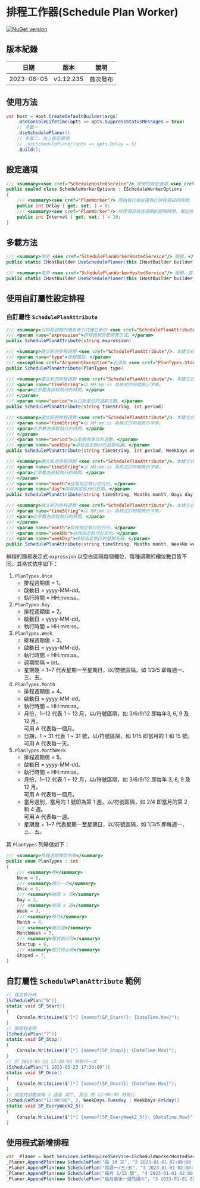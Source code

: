# 排程工作器(Schedule Plan Worker)
[![NuGet version](https://badge.fury.io/nu/CJF.Schedule.svg)](https://badge.fury.io/nu/CJF.Schedule)


## 版本紀錄
|日期|版本|說明|
|----|----|----|
|2023-06-05|v1.12.235|首次發布

## 使用方法
```C#
var host = Host.CreateDefaultBuilder(args)
    .UseConsoleLifetime(opts => opts.SuppressStatusMessages = true)
    // 多載一
    .UseSchedulePlaner()
    // 多載二，加上設定選項
    // .UseSchedulePlaner(opts => opts.Delay = 5)
    .Build();
```

## 設定選項
```C#
/// <summary><see cref="ScheduleHostedService"/> 使用的設定選項 <see cref="ScheduleWorkerOptions"/>。</summary>
public sealed class ScheduleWorkerOptions : IScheduleWorkerOptions
{
    /// <summary><see cref="PlanWorker"/> 開始執行後延遲執行排程項目的時間，單位秒。</summary>
    public int Delay { get; set; } = 0;
    /// <summary><see cref="PlanWorker"/> 排程項目檢查週期的間隔時間，單位秒。</summary>
    public int Interval { get; set; } = 30;
}

```

## 多載方法
```C#
/// <summary>使用 <see cref="SchedulePlanWorkerHostedService"/> 服務。</summary>
public static IHostBuilder UseSchedulePlaner(this IHostBuilder builder)

/// <summary>使用 <see cref="SchedulePlanWorkerHostedService"/> 服務，並使用 <see cref="Action" />&lt;<see cref="ScheduleWorkerOptions"/>&gt; 進行設定。</summary>
public static IHostBuilder UseSchedulePlaner(this IHostBuilder builder, Action<ScheduleWorkerOptions> options)
```

## 使用自訂屬性設定排程
### 自訂屬性 `SchedulePlanAttribute`
```C#
/// <summary>以排程週期的簡易表示式建立新的 <see cref="SchedulePlanAttribute"/>。</summary>
/// <param name="expression">排程週期的簡易表示式。</param>
public SchedulePlanAttribute(string expression)

/// <summary>建立新的排程週期 <see cref="SchedulePlanAttribute"/>，本建立式適用於 <see cref="IPlanWorker"/> 開始執行(<see cref="PlanTypes.Startup"/>)與結束執行(<see cref="PlanTypes.Stoped"/>)的排程。</summary>
/// <param name="type">排程類型。</param>
/// <exception cref="ArgumentException">必須為 <see cref="PlanTypes.Startup"/> 或 <see cref="PlanTypes.Stoped"/>。</exception>
public SchedulePlanAttribute(PlanTypes type)

/// <summary>建立新的排程週期 <see cref="SchedulePlanAttribute"/>，本建立式適用於指定以日(<see cref="PlanTypes.Day"/>)為單位，週期執行的排程。</summary>
/// <param name="timeString">以 HH:mm:ss 為格式的時間表示字串。
/// <para>此參數為排程執行的時間。</para>
/// </param>
/// <param name="period">以日為單位的週期天數。</param>
public SchedulePlanAttribute(string timeString, int period)

/// <summary>建立新的排程週期 <see cref="SchedulePlanAttribute"/>，本建立式適用於指定以星期(<see cref="PlanTypes.Week"/>)為單位，週期執行的排程。</summary>
/// <param name="timeString">以 HH:mm:ss 為格式的時間表示字串。
/// <para>此參數為排程執行的時間。</para>
/// </param>
/// <param name="period">以星期為單位的週數。</param>
/// <param name="weekDay">排程指定執行的星期名稱。</param>
public SchedulePlanAttribute(string timeString, int period, WeekDays weekDay)

/// <summary>建立新的排程週期 <see cref="SchedulePlanAttribute"/>，本建立式適用於指定以月(<see cref="PlanTypes.Month"/>)為單位，週期執行的排程。</summary>
/// <param name="timeString">以 HH:mm:ss 為格式的時間表示字串。
/// <para>此參數為排程執行的時間。</para>
/// </param>
/// <param name="month">排程指定執行的月份。</param>
/// <param name="day">排程指定執行的日期。</param>
public SchedulePlanAttribute(string timeString, Months month, Days day)

/// <summary>建立新的排程週期 <see cref="SchedulePlanAttribute"/>，本建立式適用於指定以月週(<see cref="PlanTypes.MonthWeek"/>)為單位，週期執行的排程。</summary>
/// <param name="timeString">以 HH:mm:ss 為格式的時間表示字串。
/// <para>此參數為排程執行的時間。</para>
/// </param>
/// <param name="month">排程指定執行的月份。</param>
/// <param name="weekNo">排程指定執行的周別。</param>
/// <param name="weekDay">排程指定執行的星期名稱。</param>
public SchedulePlanAttribute(string timeString, Months month, WeekNo weekNo, WeekDays weekDay)
```

排程的簡易表示式 `expression` 以空白區隔每個欄位，每種週期的欄位數目皆不同。其格式依序如下：
1. `PlanTypes.Once`
    * 排程週期值 = 1。
    * 啟動日 = yyyy-MM-dd。
    * 執行時間 = HH:mm:ss。
2. `PlanTypes.Day`
    * 排程週期值 = 2。
    * 啟動日 = yyyy-MM-dd。
    * 執行時間 = HH:mm:ss。
3. `PlanTypes.Week`
    * 排程週期值 = 3。
    * 啟動日 = yyyy-MM-dd。
    * 執行時間 = HH:mm:ss。
    * 週期間隔 = int。
    * 星期幾 = 1~7 代表星期一至星期日，以/符號區隔，如 1/3/5 即每週一、三、五。
4. `PlanTypes.Month`
    * 排程週期值 = 4。
    * 啟動日 = yyyy-MM-dd。
    * 執行時間 = HH:mm:ss。
    * 月份，1~12 代表 1 ~ 12 月，以/符號區隔，如 3/6/9/12 即每年3, 6, 9 及 12 月。<br>可用 A 代表每一個月。
    * 日期，1 ~ 31 代表 1 ~ 31 號，以/符號區隔，如 1/15 即當月的 1 和 15 號。<br>可用 A 代表每一天。
5. `PlanTypes.MonthWeek`
    * 排程週期值 = 5。
    * 啟動日 = yyyy-MM-dd。
    * 執行時間 = HH:mm:ss。
    * 月份，1~12 代表 1 ~ 12 月，以/符號區隔，如 3/6/9/12 即每年 3, 6, 9 及 12 月。<br>可用 A 代表每一個月。
    * 當月週別，當月的 1 號即為第 1 週，以/符號區隔，如 2/4 即當月的第 2 和 4 週。<br>可用 A 代表每一週。
    * 星期幾 = 1~7 代表星期一至星期日，以/符號區隔，如 1/3/5 即每週一、三、五。


其 `PlanTypes`  列舉值如下：
```C#
/// <summary>排程週期類型列舉</summary>
public enum PlanTypes : int
{
    /// <summary>無</summary>
    None = 0,
    /// <summary>執行一次</summary>
    Once = 1,
    /// <summary>每隔 x 天</summary>
    Day = 2,
    /// <summary>每隔 x 週</summary>
    Week = 3,
    /// <summary>每月</summary>
    Month = 4,
    /// <summary>每月週</summary>
    MonthWeek = 5,
    /// <summary>程式執行時</summary>
    Startup = 6,
    /// <summary>程式停止時</summary>
    Stoped = 7,
}
```


## 自訂屬性 `SchedulwPlanAttribute` 範例
```C#
// 程式執行時
[SchedulePlan("6")]
static void SP_Start()
{
    Console.WriteLine($"[*] {nameof(SP_Start)}: {DateTime.Now}");
}
// 關閉程式時
[SchedulePlan("7")]
static void SP_Stop()
{
    Console.WriteLine($"[*] {nameof(SP_Stop)}: {DateTime.Now}");
}
// 於 2023-05-23 17:30:00 時執行一次
[SchedulePlan("1 2023-05-23 17:30:00")]
static void SP_Once()
{
    Console.WriteLine($"[*] {nameof(SP_Once)}: {DateTime.Now}");
}
// 從程式啟動後每 2 週逢 周二, 周五 的 12:00:00 時執行
[SchedulePlan("12:00:00", 2, WeekDays.Tuesday | WeekDays.Friday)]
static void SP_EveryWeek2_5()
{
    Console.WriteLine($"[*] {nameof(SP_EveryWeek2_5)}: {DateTime.Now}");
}
```

## 使用程式新增排程
```C#
var _Planer = host.Services.GetRequiredService<IScheduleWorkerHostedService>().PlanWorker;
_Planer.AppendPlan(new SchedulePlan("每 10 天", "2 2023-01-01 02:00:00 10", () => Console.WriteLine("從 2023-01-01 起每 10 天的 02:00:00 執行")));
_Planer.AppendPlan(new SchedulePlan("每週一/三/五", "3 2023-01-01 02:00:00 1 1/3/5", () => Console.WriteLine("從 2023-01-01 起每週一/三/五的 02:00:00 執行")));
_Planer.AppendPlan(new SchedulePlan("每月 1/15 號", "4 2023-01-01 02:00:00 A 1/15", () => Console.WriteLine("從 2023-01-01 起每月 1/15 號的 02:00:00 執行")));
_Planer.AppendPlan(new SchedulePlan("每月最後一週的週六", "5 2023-01-01 02:00:00 A L 6", () => Console.Write("從 2023-01-01 起每月最後一週的週六的 02:00:00 執行")));
```
